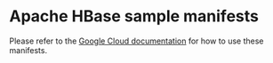 # Apache HBase sample manifests

Please refer to the [Google Cloud documentation](https://cloud.google.com/stackdriver/docs/managed-prometheus/exporters/hbase) for how to use these manifests.
